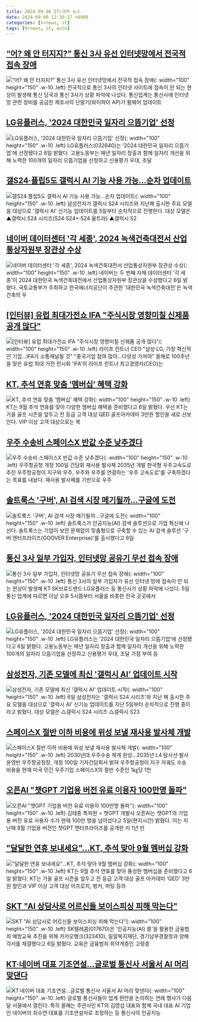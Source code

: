 ```yaml
---
title: 2024.09.06 IT/과학 뉴스
date: 2024-09-06 12:30:17 +0900
categories: [krnews, it]
tags: [krnews, it, auto]
---
```

## [“어? 왜 안 터지지?” 통신 3사 유선 인터넷망에서 전국적 접속 장애](https://n.news.naver.com/mnews/article/016/0002359260)

![“어? 왜 안 터지지?” 통신 3사 유선 인터넷망에서 전국적 접속 장애](https://mimgnews.pstatic.net/image/origin/016/2024/09/05/2359260.jpg?type=nf220_150){: width="100" height="150" .w-10 .left}
전국적으로 통신 3사의 인터넷 사이트에 접속이 안 되는 현상이 발생해 통신 당국과 통신 3사가 상황 파악에 나섰다. 통신업계는 통신사에 인터넷망 관련 장비를 공급한 제조사의 단말기(와이파이 AP)가 펌웨어 업데이트

## [LG유플러스, '2024 대한민국 일자리 으뜸기업' 선정](https://n.news.naver.com/mnews/article/421/0007774689)

![LG유플러스, '2024 대한민국 일자리 으뜸기업' 선정](https://mimgnews.pstatic.net/image/origin/421/2024/09/06/7774689.jpg?type=nf220_150){: width="100" height="150" .w-10 .left}
LG유플러스(032640)는 '2024 대한민국 일자리 으뜸기업'에 선정됐다고 6일 밝혔다. 고용노동부는 매년 일자리 창출과 함께 일자리 개선을 위해 노력한 100개의 일자리 으뜸기업을 선정하고 신용평가 우대, 조달

## [갤S24·플립5도 갤럭시 AI 기능 사용 가능…순차 업데이트](https://n.news.naver.com/mnews/article/277/0005469064)

![갤S24·플립5도 갤럭시 AI 기능 사용 가능…순차 업데이트](https://mimgnews.pstatic.net/image/origin/277/2024/09/06/5469064.jpg?type=nf220_150){: width="100" height="150" .w-10 .left}
삼성전자가 갤럭시 S24 시리즈와 지난해 출시한 주요 모델을 대상으로 '갤럭시 AI' 신기능 업데이트를 5일부터 순차적으로 진행한다. 대상 모델은 ▲갤럭시 S24 시리즈(S24·S24+·S24 울트라) ▲갤럭시 S2

## [네이버 데이터센터 '각 세종', 2024 녹색건축대전서 산업통상자원부 장관상 수상](https://n.news.naver.com/mnews/article/092/0002344751)

![네이버 데이터센터 '각 세종', 2024 녹색건축대전서 산업통상자원부 장관상 수상](https://mimgnews.pstatic.net/image/origin/092/2024/09/06/2344751.jpg?type=nf220_150){: width="100" height="150" .w-10 .left}
네이버는 두 번째 자체 데이터센터 '각 세종'이 2024 대한민국 녹색건축대전에서 산업통상자원부 장관상을 수상했다고 6일 밝혔다. 국토교통부가 주최하고 한국에너지공단이 주관한 '대한민국 녹색건축대전'은 녹색건축의 우

## [[인터뷰] 유럽 최대가전쇼 IFA "주식시장 영향미칠 신제품 공개 많다"](https://n.news.naver.com/mnews/article/001/0014915916)

![[인터뷰] 유럽 최대가전쇼 IFA "주식시장 영향미칠 신제품 공개 많다"](https://mimgnews.pstatic.net/image/origin/001/2024/09/06/14915916.jpg?type=nf220_150){: width="100" height="150" .w-10 .left}
라이프 린트너 CEO "삼성·LG, 가장 혁신적인 기업…IFA가 소통채널될 것" "중국기업 참여 많아…다양성 가져야" 올해로 100주년을 맞은 유럽 최대 가전 전시회 'IFA'의 라이프 린트너 최고경영자(CEO)는

## [KT, 추석 연휴 맞춤 ‘멤버십’ 혜택 강화](https://n.news.naver.com/mnews/article/016/0002359544)

![KT, 추석 연휴 맞춤 ‘멤버십’ 혜택 강화](https://mimgnews.pstatic.net/image/origin/016/2024/09/06/2359544.jpg?type=nf220_150){: width="100" height="150" .w-10 .left}
KT는 9월 추석 연휴를 맞아 다양한 멤버십 혜택을 준비했다고 6일 밝혔다. 우선 KT는 가을 골프 시즌을 앞두고 전 등급 고객 대상 QED 골프아카데미 3만원 할인을 새로 선보인다. VIP 이상 고객 대상으로는 복

## [우주 수송비 스페이스X 반값 수준 낮추겠다](https://n.news.naver.com/mnews/article/009/0005361399)

![우주 수송비 스페이스X 반값 수준 낮추겠다](https://mimgnews.pstatic.net/image/origin/009/2024/09/05/5361399.jpg?type=nf220_150){: width="100" height="150" .w-10 .left}
우주항공청 개청 100일 간담회 재사용 발사체 2035년 개발 한국형 우주고속도로 추진 우주항공청이 지구와 우주, 우주와 우주를 연결하는 '우주 고속도로'를 구축하겠다는 목표를 내놨다. 재사용 발사체를 기반으로 우주

## [솔트룩스 '구버', AI 검색 시장 메기될까…구글에 도전](https://n.news.naver.com/mnews/article/003/0012772410)

![솔트룩스 '구버', AI 검색 시장 메기될까…구글에 도전](https://mimgnews.pstatic.net/image/origin/003/2024/09/06/12772410.jpg?type=nf220_150){: width="100" height="150" .w-10 .left}
솔트룩스가 인공지능(AI) 검색 솔루션으로 기업 혁신에 나선다. 솔트룩스는 기업이 보안 문제없이 맞춤형으로 구축할 수 있는 AI 검색 솔루션 '구버 엔터프라이즈(GOOVER Enterprise)'를 출시했다고 6일

## [통신 3사 일부 가입자, 인터넷망 공유기 무선 접속 장애](https://n.news.naver.com/mnews/article/023/0003856966)

![통신 3사 일부 가입자, 인터넷망 공유기 무선 접속 장애](https://mimgnews.pstatic.net/image/origin/023/2024/09/05/3856966.jpg?type=nf220_150){: width="100" height="150" .w-10 .left}
통신 3사의 일부 가입자가 유선 인터넷 망에 접속이 안 되는 현상이 발생해 KT·SK브로드밴드·LG유플러스 등 통신사가 상황 파악에 나섰다. 5일 통신 업계에 따르면 이날 오후 5시쯤부터 서울을 비롯한 전국 곳곳에서

## [LG유플러스, '2024 대한민국 일자리 으뜸기업' 선정](https://n.news.naver.com/mnews/article/366/0001016212)

![LG유플러스, '2024 대한민국 일자리 으뜸기업' 선정](https://mimgnews.pstatic.net/image/origin/366/2024/09/06/1016212.jpg?type=nf220_150){: width="100" height="150" .w-10 .left}
LG유플러스는 ‘2024 대한민국 일자리 으뜸기업’에 선정됐다고 6일 밝혔다. 고용노동부는 매년 일자리 창출과 함께 일자리 개선을 위해 노력한 100개의 일자리 으뜸기업을 선정하고 신용평가 우대, 조달 가점 부여 등

## [삼성전자, 기존 모델에 최신 '갤럭시 AI' 업데이트 시작](https://n.news.naver.com/mnews/article/079/0003935802)

![삼성전자, 기존 모델에 최신 '갤럭시 AI' 업데이트 시작](https://mimgnews.pstatic.net/image/origin/079/2024/09/06/3935802.jpg?type=nf220_150){: width="100" height="150" .w-10 .left}
6일 삼성전자는 '갤럭시 S24 시리즈'와 지난 해 출시한 주요 모델을 대상으로 '갤럭시 AI' 신기능 업데이트를 지난 5일부터 순차적으로 진행 중이라고 밝혔다. 대상 모델은 △갤럭시 S24 시리즈 △갤럭시 S23

## [스페이스X 절반 이하 비용에 위성 보낼 재사용 발사체 개발](https://n.news.naver.com/mnews/article/001/0014914671)

![스페이스X 절반 이하 비용에 위성 보낼 재사용 발사체 개발](https://mimgnews.pstatic.net/image/origin/001/2024/09/05/14914671.jpg?type=nf220_150){: width="100" height="150" .w-10 .left}
2030년대 우주수송 체계 완성…2035년 L4 탐사선 발사 윤영빈 우주항공청장, 개청 100일 기자간담회서 밝혀 우주항공청이 지구 저궤도 수송 비용을 현재 미국 민간 우주기업 스페이스X의 절반 수준인 1㎏당 1천

## [오픈AI "챗GPT 기업용 버전 유료 이용자 100만명 돌파"](https://n.news.naver.com/mnews/article/001/0014915776)

![오픈AI "챗GPT 기업용 버전 유료 이용자 100만명 돌파"](https://mimgnews.pstatic.net/image/origin/001/2024/09/06/14915776.jpg?type=nf220_150){: width="100" height="150" .w-10 .left}
김태종 특파원 = 챗GPT 개발사 오픈AI는 챗GPT의 기업용 버전 유료 사용자 수가 현재 100만 명을 넘어섰다고 5일(현지시간) 밝혔다. 이는 지난해 8월 기업용 버전인 챗GPT 엔터프라이즈를 공개한 지 1년 만

## ["달달한 연휴 보내세요"...KT, 추석 맞아 9월 멤버십 강화](https://n.news.naver.com/mnews/article/092/0002344742)

!["달달한 연휴 보내세요"...KT, 추석 맞아 9월 멤버십 강화](https://mimgnews.pstatic.net/image/origin/092/2024/09/06/2344742.jpg?type=nf220_150){: width="100" height="150" .w-10 .left}
KT는 9월 추석 연휴를 맞아 풍성한 멤버십을 준비했다고 6일 밝혔다. KT는 가을 골프 시즌을 앞두고 전 등급 고객 대상 골프 아카데미 ‘QED’ 3만 원 할인과 VIP 이상 고객 대상 어프로치, 벙커, 퍼팅 등의

## [SKT "AI 상담사로 어르신들 보이스피싱 피해 막는다"](https://n.news.naver.com/mnews/article/421/0007774855)

![SKT "AI 상담사로 어르신들 보이스피싱 피해 막는다"](https://mimgnews.pstatic.net/image/origin/421/2024/09/06/7774855.jpg?type=nf220_150){: width="100" height="150" .w-10 .left}
SK텔레콤(017670)은 '인공지능(AI) 콜'을 활용한 금융범죄 예방교육 추진을 위해 카카오뱅크(323410), 밀알복지재단, 경기남부경찰청과 양해각서를 체결했다고 6일 밝혔다. 교육은 금융범죄 취약계층인 고령층

## [KT·네이버 대표 기조연설…글로벌 통신사 서울서 AI 머리 맞댄다](https://n.news.naver.com/mnews/article/011/0004389191)

![KT·네이버 대표 기조연설…글로벌 통신사 서울서 AI 머리 맞댄다](https://mimgnews.pstatic.net/image/origin/011/2024/09/06/4389191.jpg?type=nf220_150){: width="100" height="150" .w-10 .left}
글로벌 통신사들이 업계 현안을 논의하는 연례 행사가 다음 달 서울에서 열린다. 특히 올해는 주관사인 KT의 김영섭 대표와 함께 국내 대표 AI 기업인 네이버의 최수연 대표를 기조연설자로 초청하는 등 통신사의 인공지능

